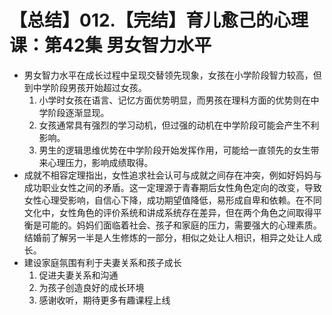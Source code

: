 # 【总结】012.【完结】育儿愈己的心理课：第42集 男女智力水平

-   男女智力水平在成长过程中呈现交替领先现象，女孩在小学阶段智力较高，但到中学阶段男孩开始超过女孩。
    1.  小学时女孩在语言、记忆方面优势明显，而男孩在理科方面的优势则在中学阶段逐渐显现。
    2.  女孩通常具有强烈的学习动机，但过强的动机在中学阶段可能会产生不利影响。
    3.  男生的逻辑思维优势在中学阶段开始发挥作用，可能给一直领先的女生带来心理压力，影响成绩取得。
-   成就不相容定理指出，女性追求社会认可与成就之间存在冲突，例如好妈妈与成功职业女性之间的矛盾。这一定理源于青春期后女性角色定向的改变，导致女性心理受影响，自信心下降，成功期望值降低，易形成自卑和依赖。在不同文化中，女性角色的评价系统和讲成系统存在差异，但在两个角色之间取得平衡是可能的。妈妈们面临着社会、孩子和家庭的压力，需要强大的心理素质。结婚前了解另一半是人生修炼的一部分，相似之处让人相识，相异之处让人成长。
-   建设家庭氛围有利于夫妻关系和孩子成长
    1.  促进夫妻关系和沟通
    2.  为孩子创造良好的成长环境
    3.  感谢收听，期待更多有趣课程上线
